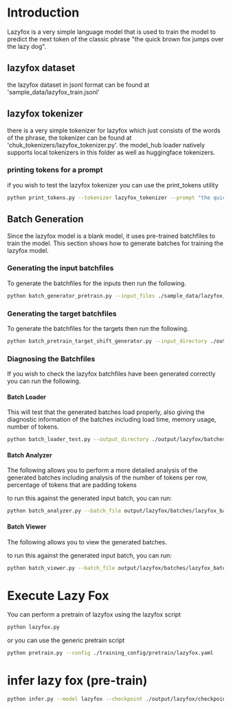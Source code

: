 # Introduction
Lazyfox is a very simple language model that is used to train the model to predict the next token of the classic phrase "the quick brown fox jumps over the lazy dog".

## lazyfox dataset
the lazyfox dataset in jsonl format can be found at 'sample_data/lazyfox_train.jsonl'

## lazyfox tokenizer
there is a very simple tokenizer for lazyfox which just consists of the words of the phrase, the tokenizer can be found at 'chuk_tokenizers/lazyfox_tokenizer.py'.  the model_hub loader natively supports local tokenizers in this folder as well as huggingface tokenizers.

### printing tokens for a prompt
if you wish to test the lazyfox tokenizer you can use the print_tokens utility

```bash
python print_tokens.py --tokenizer lazyfox_tokenizer --prompt "the quick brown fox jumps over the lazy dog"
```


## Batch Generation
Since the lazyfox model is a blank model, it uses pre-trained batchfiles to train the model.
This section shows how to generate batches for training the lazyfox model.

### Generating the input batchfiles
To generate the batchfiles for the inputs then run the following.

```bash
python batch_generator_pretrain.py --input_files ./sample_data/lazyfox_train.jsonl --tokenizer lazyfox_tokenizer --output_directory ./output/lazyfox/batches --file_prefix lazyfox --max_sequence_length 16 --batch_size 1
```

### Generating the target batchfiles
To generate the batchfiles for the targets then run the following.

```bash
python batch_pretrain_target_shift_generator.py --input_directory ./output/lazyfox/batches --batch_prefix lazyfox
```

### Diagnosing the Batchfiles
If you wish to check the lazyfox batchfiles have been generated correctly you can run the following.

#### Batch Loader
This will test that the generated batches load properly, also giving the diagnostic information of the batches including load time, memory usage, number of tokens.

```bash
python batch_loader_test.py --output_directory ./output/lazyfox/batches --file_prefix lazyfox
```

#### Batch Analyzer
The following allows you to perform a more detailed analysis of the generated batches including analysis of the number of tokens per row, percentage of tokens that are padding tokens

to run this against the generated input batch, you can run:

```bash
python batch_analyzer.py --batch_file output/lazyfox/batches/lazyfox_batch_0001.npz --tokenizer lazyfox_tokenizer
```

#### Batch Viewer
The following allows you to view the generated batches.

to run this against the generated input batch, you can run:

```bash
python batch_viewer.py --batch_file output/lazyfox/batches/lazyfox_batch_0001.npz --tokenizer lazyfox_tokenizer
```

# Execute Lazy Fox
You can perform a pretrain of lazyfox using the lazyfox script

```bash
python lazyfox.py
```

or you can use the generic pretrain script

```bash
python pretrain.py --config ./training_config/pretrain/lazyfox.yaml
```

# infer lazy fox (pre-train)

```bash
python infer.py --model lazyfox --checkpoint ./output/lazyfox/checkpoints/checkpoint_epoch_50.npz --prompt "the quick brown"
```